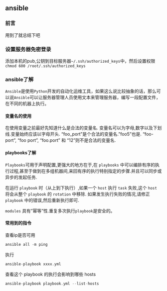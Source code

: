 ## ansible

### 前言

用到了就总结下吧

### 设置服务器免密登录

添加本机的pub,公钥到目标服务器`~/.ssh/authorized_keys`中，然后设置权限`chmod 600 /root/.ssh/authorized_keys`  

### ansible了解

`Ansible`是使用`Python`开发的自动化运维工具，如果这么说比较抽象的话，那么可以说`Ansible`可以让服务器管理人员使用文本来管理服务器，编写一段配置文件，在不同的机器上执行。  

#### 变量名的使用

在使用变量之前最好先知道什么是合法的变量名. 变量名可以为字母,数字以及下划线.变量始终应该以字母开头. “foo_port”是个合法的变量名.”foo5”也是. “foo-port”, “foo port”, “foo.port” 和 “12”则不是合法的变量名.  

#### playbooks了解

`Playbooks`可用于声明配置,更强大的地方在于,在 `playbooks` 中可以编排有序的执行过程,甚至于做到在多组机器间,来回有序的执行特别指定的步骤.并且可以同步或异步的发起任务.  

在运行 `playbook` 时（从上到下执行）,如果一个 `host` 执行 `task` 失败,这个 `host` 将会从整个 `playbook` 的 `rotation` 中移除. 如果发生执行失败的情况,请修正 `playbook` 中的错误,然后重新执行即可.   

`modules` 具有”幂等”性.重复多次执行`playbook`是安全的。  

#### 常用到的指令

查看ip是否可用
```go
ansible all -m ping 
```
执行
```go
ansible-playbook xxxx.yml  
``` 
查看这个 playbook 的执行会影响到哪些 hosts  
 ```go
ansible-playbook playbook.yml --list-hosts
```

